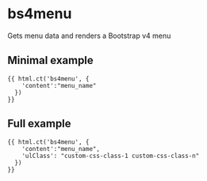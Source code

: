 # bs4menu
Gets menu data and renders a Bootstrap v4 menu


## Minimal example

```twig
{{ html.ct('bs4menu', {
    'content':"menu_name"
  })
}}
```

## Full example

```twig
{{ html.ct('bs4menu', {
    'content':"menu_name",
    'ulClass': "custom-css-class-1 custom-css-class-n"
  })
}}
```
